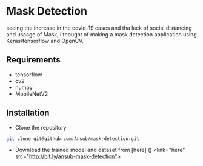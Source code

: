# Mask Detection 
seeing the increase in the covid-19 cases and tha lack of social distancing and usaage of Mask, i thought of making a mask detection application using Keras/tensorflow and OpenCV.

## Requirements
- tensorflow
- cv2
- numpy
- MobileNetV2

## Installation
- Clone the repository
 ```bash
 git clone git@github.com:Ansub/mask-detection.git
```
- Download the trained model and dataset from [here] () <link="here" src="http://bit.ly/ansub-mask-detection">

